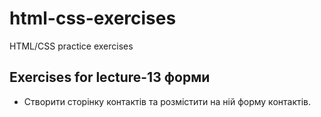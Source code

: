 # html-css-exercises

HTML/CSS practice exercises

## Exercises for lecture-13 форми


- Створити сторінку контактів та розмістити на ній форму контактів.
